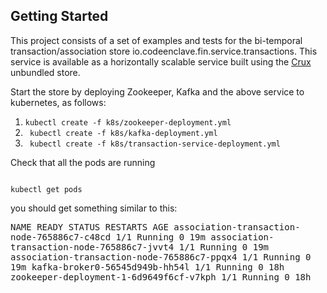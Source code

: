## Getting Started
This project consists of a set of examples and tests for the bi-temporal transaction/association
store io.codeenclave.fin.service.transactions.  This service is available as a horizontally scalable
service built using the <a href=https://opencrux.com/main/index.html>Crux</a> unbundled store.

Start the store by deploying Zookeeper, Kafka and the above service to kubernetes, as follows:

1. <code>kubectl create -f k8s/zookeeper-deployment.yml</code>
2. <code> kubectl create -f k8s/kafka-deployment.yml</code>
3. <code> kubectl create -f k8s/transaction-service-deployment.yml </code>

Check that all the pods are running

<code>
kubectl get pods
</code>

you should get something similar to this:

<samp>
NAME                                          READY   STATUS    RESTARTS   AGE
association-transaction-node-765886c7-c48cd   1/1     Running   0          19m
association-transaction-node-765886c7-jvvt4   1/1     Running   0          19m
association-transaction-node-765886c7-ppqx4   1/1     Running   0          19m
kafka-broker0-56545d949b-hh54l                1/1     Running   0          18h
zookeeper-deployment-1-6d9649f6cf-v7kph       1/1     Running   0          18h
</samp>
